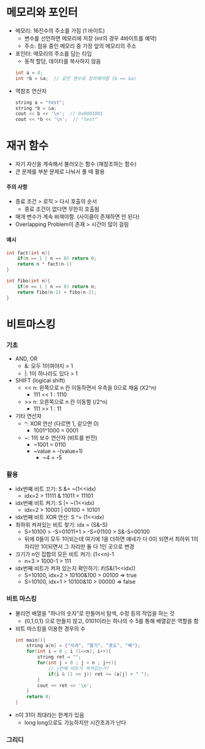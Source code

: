 # 메모리와 포인터
- 메모리: 16진수의 주소를 가짐 (1 바이트)
    - 변수를 선언하면 메모리에 저장 (int의 경우 4바이트를 예약)
    - 주소: 점유 중인 메모리 중 가장 앞의 메모리의 주소
- 포인터: 메모리의 주소를 담는 타입
    - 동적 할당, 데이터를 복사하지 않음
    ```cpp
    int a = 4;
    int *b = &a;  // 같은 변수로 정의해야함 (b == &a)
    ```
- 역참조 연산자
    ```cpp
    string a = "test";
    string *b = &a;
    cout << b << '\n';  // 0x0001001
    cout << *b << '\n';  // "test"
    ```


# 재귀 함수
- 자기 자신을 계속해서 불러오는 함수 (재참조하는 함수)
- 큰 문제를 부분 문제로 나눠서 풀 때 활용

#### 주의 사항
- 종료 조건 > 로직 > 다시 호출의 순서
    - 종료 조건이 없다면 무한히 호출됨
- 매개 변수가 계속 바껴야함. (사이클이 존재하면 안 된다)
- Overlapping Problem이 존재 > 시간이 많이 걸림

#### 예시

```cpp
int fact(int n){
    if(n == 1 | n == 0) return 0;
    return n * fact(n-1)
}

int fibo(int n){
    if(n == 1 | n == 0) return n;
    return fibo(n-1) + fibo(n-2);
}
```

# 비트마스킹

### 기초
- AND, OR
    - &: 모두 1이여야지 > 1
    - |: 1이 하나라도 있다 > 1
- SHIFT (logical shift)
    - << n: 왼쪽으로 n 칸 이동하면서 우측을 0으로 채움 (X2^n)
        - 111 << 1 : 1110
    - \>> n: 오른쪽으로 n 칸 이동함 (/2^n)
        - 111 >> 1 : 11
- 기타 연산자
    - ^: XOR 연산 (다르면 1, 같으면 0)
        - 1001^1000 = 0001
    - ~: 1의 보수 연산자 (비트를 반전)
        - ~1001 = 0110
        - ~value = -(value+1)
            - ~4 = -5


### 활용
- idx번째 비트 끄기: S &= ~(1<<idx)
    - idx=2 > 11111 & 11011 = 11101
- idx번째 비트 켜기: S |= ~(1<<idx)
    - idx=2 > 10001 | 00100 = 10101
- idx번째 비트 XOR 연산: S ^= (1<<idx) 
- 최하위 켜져있는 비트 찾기: idx = (S&-S)
    - S=10100 > -S=01011+1 > -S=01100 > S&-S=00100
    - 뒤에 0들이 모두 1이되는데 여기에 1을 더하면 얘네가 다 0이 되면서 최하위 1의 자리만 1이되면서 그 자리만 둘 다 1인 곳으로 변경
- 크기가 n인 집합의 모든 비트 켜기: (1<<n)-1
    - n=3 > 1000-1 > 111
- idx번째 비트가 켜져 있는지 확인하기: if(S&(1<<idx))
    - S=10100, idx=2 > 10100&100 > 00100 => true
    - S=10100, idx=1 > 10100&10 > 00000 => false

### 비트 마스킹
- 불리언 배열을 "하나의 숫자"로 만들어서 탐색, 수정 등의 작업을 하는 것
    - {0,1,0,1} 으로 만들지 않고, 0101이라는 하나의 수 5를 통해 배열같은 역할을 함
- 비트 마스킹을 이용한 경우의 수
    ```cpp
    int main(){
        string a[n] = {"사과", "딸기", "포도", "배"};
        for(int i = 0 ; i (1<<n); i++){
            string ret = "";
            for(int j = 0 ; j < n ; j++){
                // j번째 비트가 켜져있는가?
                if(i & (1 << j)) ret += (a[j] + " ");
            }
            cout << ret << '\n';
        }
        return 0;
    }
    ```
- n이 31이 최대라는 한계가 있음 
    - long long으로도 가능하지만 시간초과가 난다

### 그리디